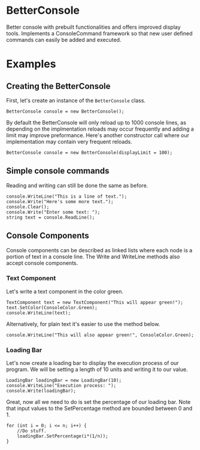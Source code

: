 # BetterConsole
Better console with prebuilt functionalities and offers improved display tools. Implements a ConsoleCommand framework so that new user defined commands can easily be added and executed.

# Examples
## Creating the BetterConsole
First, let's create an instance of the `BetterConsole` class. 
```
BetterConsole console = new BetterConsole();
```
By default the BetterConsole will only reload up to 1000 console lines, as depending on the implmentation reloads may occur frequently and adding a limit may improve preformance. Here's another constructor call where our implementation may contain very frequent reloads.
```
BetterConsole console = new BetterConsole(displayLimit = 100);
```
## Simple console commands
Reading and writing can still be done the same as before.
```
console.WriteLine("This is a line of text.");
console.Write("Here's some more text.");
console.Clear();
console.Write("Enter some text: ");
string text = console.ReadLine();
```
## Console Components
Console components can be described as linked lists where each node is a portion of text in a console line. The Write and WriteLine methods also accept console components.
### Text Component
Let's write a text component in the color green.
```
TextComponent text = new TextComponent("This will appear green!");
text.SetColor(ConsoleColor.Green);
console.WriteLine(text);
```
Alternatively, for plain text it's easier to use the method below.
```
console.WriteLine("This will also appear green!", ConsoleColor.Green);
```
### Loading Bar
Let's now create a loading bar to display the execution process of our program. We will be setting a length of 10 units and writing it to our value.
```
LoadingBar loadingBar = new LoadingBar(10);
console.WriteLine("Execution process: ");
console.Write(loadingBar);
```
Great, now all we need to do is set the percentage of our loading bar. Note that input values to the SetPercentage method are bounded between 0 and 1.
```
for (int i = 0; i <= n; i++) {
    //Do stuff.
    loadingBar.SetPercentage(i*(1/n));
}
```
